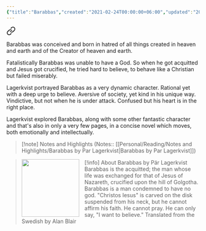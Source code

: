 ```yaml
---
{"title":"Barabbas","created":"2021-02-24T00:00:00+06:00","updated":"2023-01-26T16:13:22+06:00","read_count":1,"authors":["Pär Lagerkvist","Alan Blair","Lucien Maury","André Gide"],"isbn13":9780679725442,"rating":5,"dg-publish":true,"dg-note-icon":2,"cover":"https://i.gr-assets.com/images/S/compressed.photo.goodreads.com/books/1416861318l/12890.jpg","dg-metatags":{"og:image":"https://i.gr-assets.com/images/S/compressed.photo.goodreads.com/books/1416861318l/12890.jpg"},"reviewed":true,"log":[{"status":"Read","timestamp":"2021-03-21T00:00:00+06:00"},{"status":"To Read","timestamp":"2021-02-24T00:00:00+06:00"}],"tags":["novel","christianity"],"status":"Read","dg-path":"Reading/Books/Read/Barabbas by Pär Lagerkvist.md","permalink":"/reading/books/read/barabbas-by-paer-lagerkvist/","metatags":{"og:image":"https://i.gr-assets.com/images/S/compressed.photo.goodreads.com/books/1416861318l/12890.jpg"},"dgPassFrontmatter":true,"noteIcon":2}
---
```



<div class="transclusion internal-embed is-loaded"><a class="markdown-embed-link" href="/reading/notes-and-highlights/barabbas-by-par-lagerkvist/#959e7d" aria-label="Open link"><svg xmlns="http://www.w3.org/2000/svg" width="24" height="24" viewBox="0 0 24 24" fill="none" stroke="currentColor" stroke-width="2" stroke-linecap="round" stroke-linejoin="round" class="svg-icon lucide-link"><path d="M10 13a5 5 0 0 0 7.54.54l3-3a5 5 0 0 0-7.07-7.07l-1.72 1.71"></path><path d="M14 11a5 5 0 0 0-7.54-.54l-3 3a5 5 0 0 0 7.07 7.07l1.71-1.71"></path></svg></a><div class="markdown-embed">



Barabbas was conceived and born in hatred of all things created in heaven and earth and of the Creator of heaven and earth.

</div></div>


Fatalistically Barabbas was unable to have a God. So when he got acquitted and Jesus got crucified, he tried hard to believe, to behave like a Christian but failed miserably.

Lagerkvist portrayed Barabbas as a very dynamic character. Rational yet with a deep urge to believe. Aversive of society, yet kind in his unique way. Vindictive, but not when he is under attack. Confused but his heart is in the right place.

Lagerkvist explored Barabbas, along with some other fantastic character and that's also in only a very few pages, in a concise novel which moves, both emotionally and intellectually.

> [!note] Notes and Highlights
> (Notes:: [[Personal/Reading/Notes and Highlights/Barabbas by Par Lagerkvist\|Barabbas by Par Lagerkvist]])

> [!info] About Barabbas by Pär Lagerkvist
><img src="https://books.google.com/books/content?id=kH-TEAAAQBAJ&printsec=frontcover&img=1&zoom=1&source=gbs_api" style="float: left; margin-right: 1em;width: 150px; height: auto;" /> Barabbas is the acquitted; the man whose life was exchanged for that of Jesus of Nazareth, crucified upon the hill of Golgotha. Barabbas is a man condemned to have no god. "Christos Iesus" is carved on the disk suspended from his neck, but he cannot affirm his faith. He cannot pray. He can only say, "I want to believe." Translated from the Swedish by Alan Blair